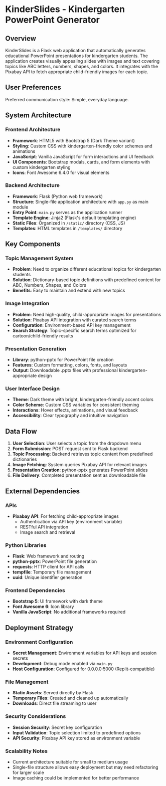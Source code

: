 # KinderSlides - Kindergarten PowerPoint Generator

## Overview

KinderSlides is a Flask web application that automatically generates educational PowerPoint presentations for kindergarten students. The application creates visually appealing slides with images and text covering topics like ABC letters, numbers, shapes, and colors. It integrates with the Pixabay API to fetch appropriate child-friendly images for each topic.

## User Preferences

Preferred communication style: Simple, everyday language.

## System Architecture

### Frontend Architecture
- **Framework**: HTML5 with Bootstrap 5 (Dark Theme variant)
- **Styling**: Custom CSS with kindergarten-friendly color schemes and animations
- **JavaScript**: Vanilla JavaScript for form interactions and UI feedback
- **UI Components**: Bootstrap modals, cards, and form elements with custom kindergarten styling
- **Icons**: Font Awesome 6.4.0 for visual elements

### Backend Architecture
- **Framework**: Flask (Python web framework)
- **Structure**: Single-file application architecture with `app.py` as main module
- **Entry Point**: `main.py` serves as the application runner
- **Template Engine**: Jinja2 (Flask's default templating engine)
- **Static Files**: Organized in `/static/` directory (CSS, JS)
- **Templates**: HTML templates in `/templates/` directory

## Key Components

### Topic Management System
- **Problem**: Need to organize different educational topics for kindergarten students
- **Solution**: Dictionary-based topic definitions with predefined content for ABC, Numbers, Shapes, and Colors
- **Benefits**: Easy to maintain and extend with new topics

### Image Integration
- **Problem**: Need high-quality, child-appropriate images for presentations
- **Solution**: Pixabay API integration with curated search terms
- **Configuration**: Environment-based API key management
- **Search Strategy**: Topic-specific search terms optimized for cartoon/child-friendly results

### Presentation Generation
- **Library**: python-pptx for PowerPoint file creation
- **Features**: Custom formatting, colors, fonts, and layouts
- **Output**: Downloadable .pptx files with professional kindergarten-appropriate design

### User Interface Design
- **Theme**: Dark theme with bright, kindergarten-friendly accent colors
- **Color Scheme**: Custom CSS variables for consistent theming
- **Interactions**: Hover effects, animations, and visual feedback
- **Accessibility**: Clear typography and intuitive navigation

## Data Flow

1. **User Selection**: User selects a topic from the dropdown menu
2. **Form Submission**: POST request sent to Flask backend
3. **Topic Processing**: Backend retrieves topic content from predefined dictionaries
4. **Image Fetching**: System queries Pixabay API for relevant images
5. **Presentation Creation**: python-pptx generates PowerPoint slides
6. **File Delivery**: Completed presentation sent as downloadable file

## External Dependencies

### APIs
- **Pixabay API**: For fetching child-appropriate images
  - Authentication via API key (environment variable)
  - RESTful API integration
  - Image search and retrieval

### Python Libraries
- **Flask**: Web framework and routing
- **python-pptx**: PowerPoint file generation
- **requests**: HTTP client for API calls
- **tempfile**: Temporary file management
- **uuid**: Unique identifier generation

### Frontend Dependencies
- **Bootstrap 5**: UI framework with dark theme
- **Font Awesome 6**: Icon library
- **Vanilla JavaScript**: No additional frameworks required

## Deployment Strategy

### Environment Configuration
- **Secret Management**: Environment variables for API keys and session secrets
- **Development**: Debug mode enabled via `main.py`
- **Host Configuration**: Configured for 0.0.0.0:5000 (Replit-compatible)

### File Management
- **Static Assets**: Served directly by Flask
- **Temporary Files**: Created and cleaned up automatically
- **Downloads**: Direct file streaming to user

### Security Considerations
- **Session Security**: Secret key configuration
- **Input Validation**: Topic selection limited to predefined options
- **API Security**: Pixabay API key stored as environment variable

### Scalability Notes
- Current architecture suitable for small to medium usage
- Single-file structure allows easy deployment but may need refactoring for larger scale
- Image caching could be implemented for better performance